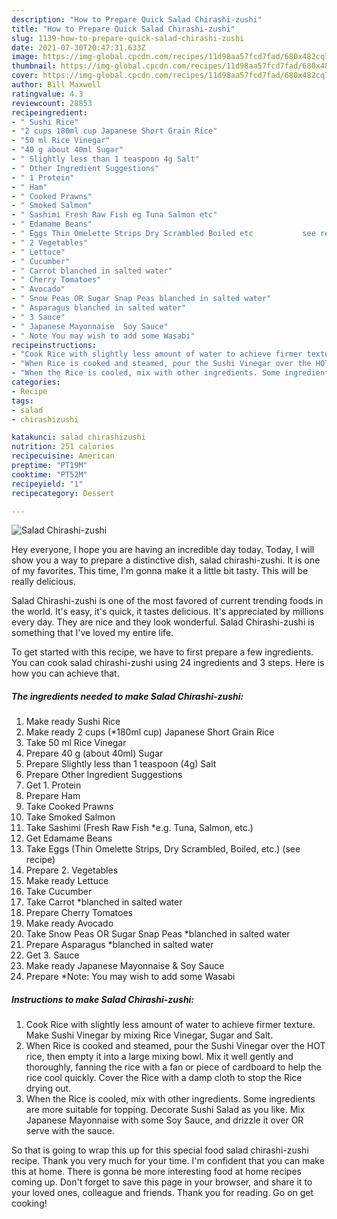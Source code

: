 ```yaml
---
description: "How to Prepare Quick Salad Chirashi-zushi"
title: "How to Prepare Quick Salad Chirashi-zushi"
slug: 1139-how-to-prepare-quick-salad-chirashi-zushi
date: 2021-07-30T20:47:31.633Z
image: https://img-global.cpcdn.com/recipes/11d98aa57fcd7fad/680x482cq70/salad-chirashi-zushi-recipe-main-photo.jpg
thumbnail: https://img-global.cpcdn.com/recipes/11d98aa57fcd7fad/680x482cq70/salad-chirashi-zushi-recipe-main-photo.jpg
cover: https://img-global.cpcdn.com/recipes/11d98aa57fcd7fad/680x482cq70/salad-chirashi-zushi-recipe-main-photo.jpg
author: Bill Maxwell
ratingvalue: 4.3
reviewcount: 28853
recipeingredient:
- " Sushi Rice"
- "2 cups 180ml cup Japanese Short Grain Rice"
- "50 ml Rice Vinegar"
- "40 g about 40ml Sugar"
- " Slightly less than 1 teaspoon 4g Salt"
- " Other Ingredient Suggestions"
- " 1 Protein"
- " Ham"
- " Cooked Prawns"
- " Smoked Salmon"
- " Sashimi Fresh Raw Fish eg Tuna Salmon etc"
- " Edamame Beans"
- " Eggs Thin Omelette Strips Dry Scrambled Boiled etc           see recipe"
- " 2 Vegetables"
- " Lettuce"
- " Cucumber"
- " Carrot blanched in salted water"
- " Cherry Tomatoes"
- " Avocado"
- " Snow Peas OR Sugar Snap Peas blanched in salted water"
- " Asparagus blanched in salted water"
- " 3 Sauce"
- " Japanese Mayonnaise  Soy Sauce"
- " Note You may wish to add some Wasabi"
recipeinstructions:
- "Cook Rice with slightly less amount of water to achieve firmer texture. Make Sushi Vinegar by mixing Rice Vinegar, Sugar and Salt."
- "When Rice is cooked and steamed, pour the Sushi Vinegar over the HOT rice, then empty it into a large mixing bowl. Mix it well gently and thoroughly, fanning the rice with a fan or piece of cardboard to help the rice cool quickly. Cover the Rice with a damp cloth to stop the Rice drying out."
- "When the Rice is cooled, mix with other ingredients. Some ingredients are more suitable for topping. Decorate Sushi Salad as you like. Mix Japanese Mayonnaise with some Soy Sauce, and drizzle it over OR serve with the sauce."
categories:
- Recipe
tags:
- salad
- chirashizushi

katakunci: salad chirashizushi 
nutrition: 251 calories
recipecuisine: American
preptime: "PT19M"
cooktime: "PT52M"
recipeyield: "1"
recipecategory: Dessert

---
```



![Salad Chirashi-zushi](https://img-global.cpcdn.com/recipes/11d98aa57fcd7fad/680x482cq70/salad-chirashi-zushi-recipe-main-photo.jpg)

Hey everyone, I hope you are having an incredible day today. Today, I will show you a way to prepare a distinctive dish, salad chirashi-zushi. It is one of my favorites. This time, I'm gonna make it a little bit tasty. This will be really delicious.



Salad Chirashi-zushi is one of the most favored of current trending foods in the world. It's easy, it's quick, it tastes delicious. It's appreciated by millions every day. They are nice and they look wonderful. Salad Chirashi-zushi is something that I've loved my entire life.


To get started with this recipe, we have to first prepare a few ingredients. You can cook salad chirashi-zushi using 24 ingredients and 3 steps. Here is how you can achieve that.

<!--inarticleads1-->

##### The ingredients needed to make Salad Chirashi-zushi:

1. Make ready  Sushi Rice
1. Make ready 2 cups (*180ml cup) Japanese Short Grain Rice
1. Take 50 ml Rice Vinegar
1. Prepare 40 g (about 40ml) Sugar
1. Prepare  Slightly less than 1 teaspoon (4g) Salt
1. Prepare  Other Ingredient Suggestions
1. Get  1. Protein
1. Prepare  Ham
1. Take  Cooked Prawns
1. Take  Smoked Salmon
1. Take  Sashimi (Fresh Raw Fish *e.g. Tuna, Salmon, etc.)
1. Get  Edamame Beans
1. Take  Eggs (Thin Omelette Strips, Dry Scrambled, Boiled, etc.)           (see recipe)
1. Prepare  2. Vegetables
1. Make ready  Lettuce
1. Take  Cucumber
1. Take  Carrot *blanched in salted water
1. Prepare  Cherry Tomatoes
1. Make ready  Avocado
1. Take  Snow Peas OR Sugar Snap Peas *blanched in salted water
1. Prepare  Asparagus *blanched in salted water
1. Get  3. Sauce
1. Make ready  Japanese Mayonnaise &amp; Soy Sauce
1. Prepare  *Note: You may wish to add some Wasabi




<!--inarticleads2-->

##### Instructions to make Salad Chirashi-zushi:

1. Cook Rice with slightly less amount of water to achieve firmer texture. Make Sushi Vinegar by mixing Rice Vinegar, Sugar and Salt.
1. When Rice is cooked and steamed, pour the Sushi Vinegar over the HOT rice, then empty it into a large mixing bowl. Mix it well gently and thoroughly, fanning the rice with a fan or piece of cardboard to help the rice cool quickly. Cover the Rice with a damp cloth to stop the Rice drying out.
1. When the Rice is cooled, mix with other ingredients. Some ingredients are more suitable for topping. Decorate Sushi Salad as you like. Mix Japanese Mayonnaise with some Soy Sauce, and drizzle it over OR serve with the sauce.




So that is going to wrap this up for this special food salad chirashi-zushi recipe. Thank you very much for your time. I'm confident that you can make this at home. There is gonna be more interesting food at home recipes coming up. Don't forget to save this page in your browser, and share it to your loved ones, colleague and friends. Thank you for reading. Go on get cooking!
